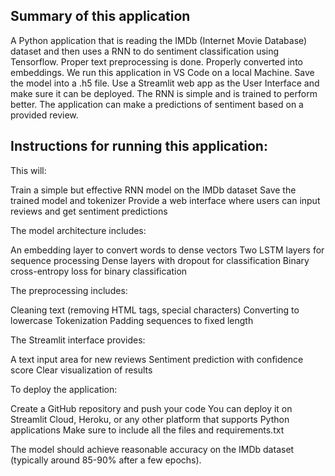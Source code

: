 ## Summary of this application

A Python application that is reading the IMDb (Internet Movie Database) dataset and then uses a RNN to do sentiment classification using Tensorflow.
Proper text preprocessing is done. Properly converted into embeddings.
We run this application in VS Code on a local Machine.
Save the model into a .h5 file.
Use a Streamlit web app as the User Interface and make sure it can be deployed.
The RNN is simple and is trained to perform better.
The application can make a predictions of sentiment based on a provided review.

## Instructions for running this application:

This will:

Train a simple but effective RNN model on the IMDb dataset
Save the trained model and tokenizer
Provide a web interface where users can input reviews and get sentiment predictions

The model architecture includes:

An embedding layer to convert words to dense vectors
Two LSTM layers for sequence processing
Dense layers with dropout for classification
Binary cross-entropy loss for binary classification

The preprocessing includes:

Cleaning text (removing HTML tags, special characters)
Converting to lowercase
Tokenization
Padding sequences to fixed length

The Streamlit interface provides:

A text input area for new reviews
Sentiment prediction with confidence score
Clear visualization of results

To deploy the application:

Create a GitHub repository and push your code
You can deploy it on Streamlit Cloud, Heroku, or any other platform that supports Python applications
Make sure to include all the files and requirements.txt

The model should achieve reasonable accuracy on the IMDb dataset (typically around 85-90% after a few epochs).
